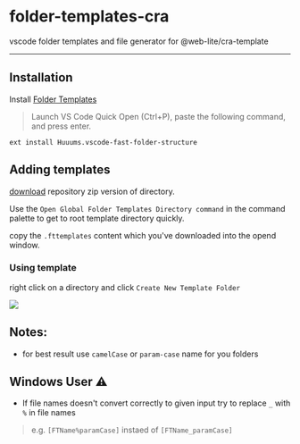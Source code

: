 # folder-templates-cra
vscode folder templates and file generator for @web-lite/cra-template

***

## Installation

Install [Folder Templates](https://marketplace.visualstudio.com/items?itemName=Huuums.vscode-fast-folder-structure)

> Launch VS Code Quick Open (Ctrl+P), paste the following command, and press enter.
```
ext install Huuums.vscode-fast-folder-structure
```


## Adding templates

[download](https://github.com/weblite-wapps/folder-templates-cra/archive/refs/heads/master.zip) repository zip version of directory.


Use the `Open Global Folder Templates Directory command` in the command palette to get to root template directory quickly.

copy the `.fttemplates` content which you've downloaded into the opend window.


### Using template

right click on a directory and click `Create New Template Folder`


<img src="https://github.com/Huuums/vscode-folder-templates/raw/master/images/demo.gif">




## Notes:

- for best result use `camelCase` or `param-case` name for you folders


## Windows User ⚠️
 - If file names doesn't convert correctly to given input try to replace `_` with `%` in file names
 > e.g.  `[FTName%paramCase]` instaed of `[FTName_paramCase]`



